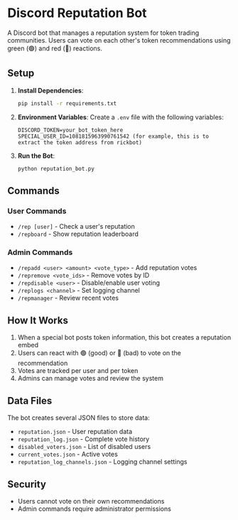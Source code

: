 # Discord Reputation Bot

A Discord bot that manages a reputation system for token trading communities. Users can vote on each other's token recommendations using green (🟢) and red (🔴) reactions.

## Setup

1. **Install Dependencies**:
   ```bash
   pip install -r requirements.txt
   ```

2. **Environment Variables**:
   Create a `.env` file with the following variables:
   ```
   DISCORD_TOKEN=your_bot_token_here
   SPECIAL_USER_ID=1081815963990761542 (for example, this is to extract the token address from rickbot)
   ```

3. **Run the Bot**:
   ```bash
   python reputation_bot.py
   ```

## Commands

### User Commands
- `/rep [user]` - Check a user's reputation
- `/repboard` - Show reputation leaderboard

### Admin Commands
- `/repadd <user> <amount> <vote_type>` - Add reputation votes
- `/repremove <vote_ids>` - Remove votes by ID
- `/repdisable <user>` - Disable/enable user voting
- `/replogs <channel>` - Set logging channel
- `/repmanager` - Review recent votes

## How It Works

1. When a special bot posts token information, this bot creates a reputation embed
2. Users can react with 🟢 (good) or 🔴 (bad) to vote on the recommendation
3. Votes are tracked per user and per token
4. Admins can manage votes and review the system

## Data Files

The bot creates several JSON files to store data:
- `reputation.json` - User reputation data
- `reputation_log.json` - Complete vote history
- `disabled_voters.json` - List of disabled users
- `current_votes.json` - Active votes
- `reputation_log_channels.json` - Logging channel settings

## Security

- Users cannot vote on their own recommendations
- Admin commands require administrator permissions
